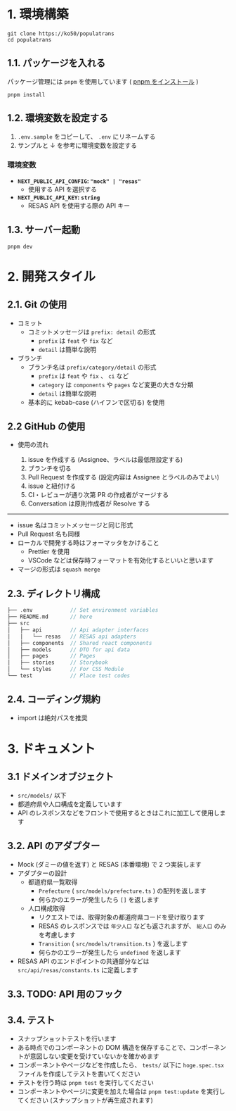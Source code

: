 # 1. **環境構築**

```
git clone https://ko50/populatrans
cd populatrans
```

## 1.1. **パッケージを入れる**

パッケージ管理には `pnpm` を使用しています
( [pnpm をインストール](https://pnpm.io/installation) )

```
pnpm install
```

## 1.2. **環境変数を設定する**

1. `.env.sample` をコピーして、 `.env` にリネームする
1. サンプルと ↓ を参考に環境変数を設定する

### 環境変数

- **`NEXT_PUBLIC_API_CONFIG`: `"mock" | "resas"`**
  - 使用する API を選択する
- **`NEXT_PUBLIC_API_KEY`: `string`**
  - RESAS API を使用する際の API キー

## 1.3. **サーバー起動**

```
pnpm dev
```

# 2. **開発スタイル**

## 2.1. **Git の使用**

- コミット
  - コミットメッセージは `prefix: detail` の形式
    - `prefix` は `feat` や `fix` など
    - `detail` は簡単な説明
- ブランチ
  - ブランチ名は `prefix/category/detail` の形式
    - `prefix` は `feat` や `fix` 、 `ci` など
    - `category` は `components` や `pages` など変更の大きな分類
    - `detail` は簡単な説明
  - 基本的に kebab-case (ハイフンで区切る) を使用

## 2.2 **GitHub の使用**

- 使用の流れ

  1. issue を作成する (Assignee、ラベルは最低限設定する)
  1. ブランチを切る
  1. Pull Request を作成する (設定内容は Assignee とラベルのみでよい)
  1. issue と紐付ける
  1. CI・レビューが通り次第 PR の作成者がマージする
  1. Conversation は原則作成者が Resolve する

---

- issue 名はコミットメッセージと同じ形式
- Pull Request 名も同様
- ローカルで開発する時はフォーマッタをかけること
  - Prettier を使用
  - VSCode などは保存時フォーマットを有効化するといいと思います
- マージの形式は `squash merge`

## 2.3. **ディレクトリ構成**

```c
├── .env            // Set environment variables
├── README.md       // here
├── src
│   ├── api         // Api adapter interfaces
│   │   └── resas   // RESAS api adapters
│   ├── components  // Shared react components
│   ├── models      // DTO for api data
│   ├── pages       // Pages
│   ├── stories     // Storybook
│   └── styles      // For CSS Module
└── test            // Place test codes
```

## 2.4. コーディング規約

- import は絶対パスを推奨

# 3. ドキュメント

## 3.1 ドメインオブジェクト

- `src/models/` 以下
- 都道府県や人口構成を定義しています
- API のレスポンスなどをフロントで使用するときはこれに加工して使用します

## 3.2. API のアダプター

- Mock (ダミーの値を返す) と RESAS (本番環境) で 2 つ実装します
- アダプターの設計
  - 都道府県一覧取得
    - `Prefecture` ( `src/models/prefecture.ts` ) の配列を返します
    - 何らかのエラーが発生したら `[]` を返します
  - 人口構成取得
    - リクエストでは、取得対象の都道府県コードを受け取ります
    - RESAS のレスポンスでは `年少人口` なども返されますが、 `総人口` のみを考慮します
    - `Transition` ( `src/models/transition.ts` ) を返します
    - 何らかのエラーが発生したら `undefined` を返します
- RESAS API のエンドポイントの共通部分などは `src/api/resas/constants.ts` に定義します

## 3.3. TODO: API 用のフック

## 3.4. テスト

- スナップショットテストを行います
- ある時点でのコンポーネントの DOM 構造を保存することで、コンポーネントが意図しない変更を受けていないかを確かめます
- コンポーネントやページなどを作成したら、 `tests/` 以下に `hoge.spec.tsx` ファイルを作成してテストを書いてください
- テストを行う時は `pnpm test` を実行してください
- コンポーネントやページに変更を加えた場合は `pnpm test:update` を実行してください (スナップショットが再生成されます)
